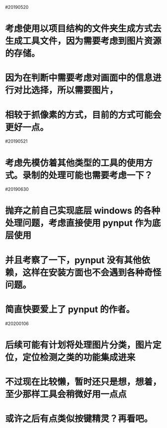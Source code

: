 #20190520
# 考虑使用以项目结构的文件夹生成方式去生成工具文件，因为需要考虑到图片资源的存储。
# 因为在判断中需要考虑对画面中的信息进行对比选择，所以需要图片，
# 相较于抓像素的方式，目前的方式可能会更好一点。

#20190521
# 考虑先模仿着其他类型的工具的使用方式。录制的处理可能也需要考虑一下？

#20190630
# 抛弃之前自己实现底层 windows 的各种处理问题，考虑直接使用 pynput 作为底层使用
# 并且考察了一下，pynput 没有其他依赖，这样在安装方面也不会遇到各种奇怪问题。
# 简直快要爱上了 pynput 的作者。

#20200106
# 后续可能有计划将处理图片分类，图片定位，定位检测之类的功能集成进来
# 不过现在比较懒，暂时还只是想，想着，至少那样工具会稍微好用一点点
# 或许之后有点类似按键精灵？再看吧。